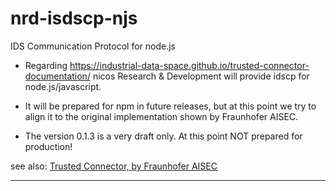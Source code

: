# nrd-isdscp-njs

IDS Communication Protocol for node.js

- Regarding <https://industrial-data-space.github.io/trusted-connector-documentation/>
 nicos Research & Development will provide idscp for node.js/javascript.
 
- It will be prepared for npm in future releases, but at this point we try to align it
 to the original implementation shown by Fraunhofer AISEC.

- The version 0.1.3 is a very draft only.
 At this point NOT prepared for production!

see also: [Trusted Connector, by Fraunhofer AISEC](https://industrial-data-space.github.io/trusted-connector-documentation/)

---
